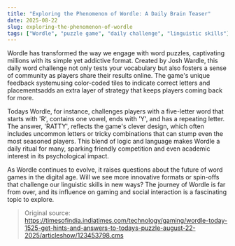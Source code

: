 ```yaml
---
title: "Exploring the Phenomenon of Wordle: A Daily Brain Teaser"
date: 2025-08-22
slug: exploring-the-phenomenon-of-wordle
tags: ["Wordle", "puzzle game", "daily challenge", "linguistic skills"]
---
```


Wordle has transformed the way we engage with word puzzles, captivating millions with its simple yet addictive format. Created by Josh Wardle, this daily word challenge not only tests your vocabulary but also fosters a sense of community as players share their results online. The game's unique feedback systemusing color-coded tiles to indicate correct letters and placementsadds an extra layer of strategy that keeps players coming back for more.

Todays Wordle, for instance, challenges players with a five-letter word that starts with 'R', contains one vowel, ends with 'Y', and has a repeating letter. The answer, 'RATTY', reflects the game's clever design, which often includes uncommon letters or tricky combinations that can stump even the most seasoned players. This blend of logic and language makes Wordle a daily ritual for many, sparking friendly competition and even academic interest in its psychological impact.

As Wordle continues to evolve, it raises questions about the future of word games in the digital age. Will we see more innovative formats or spin-offs that challenge our linguistic skills in new ways? The journey of Wordle is far from over, and its influence on gaming and social interaction is a fascinating topic to explore.
> Original source: https://timesofindia.indiatimes.com/technology/gaming/wordle-today-1525-get-hints-and-answers-to-todays-puzzle-august-22-2025/articleshow/123453798.cms